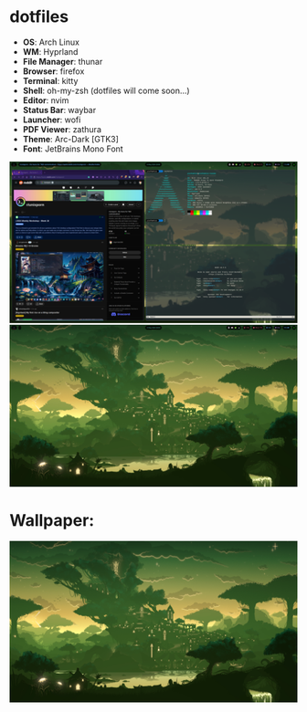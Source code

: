 # dotfiles

- **OS**: Arch Linux
- **WM**: Hyprland
- **File Manager**: thunar
- **Browser**: firefox
- **Terminal**: kitty
- **Shell**: oh-my-zsh (dotfiles will come soon...)
- **Editor**: nvim
- **Status Bar**: waybar
- **Launcher**: wofi
- **PDF Viewer**: zathura
- **Theme**: Arc-Dark [GTK3]
- **Font**: JetBrains Mono Font

<img src="./background_with_apps.png" alt=img width=900px>

<img src="./background.png" alt=img width=900px>

# Wallpaper:

<img src="./sumeru_awakening.jpg">